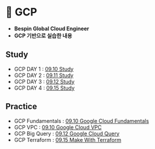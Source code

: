 # 📙 GCP
- **Bespin Global Cloud Engineer**
- **GCP 기반으로 실습한 내용**
## Study
- GCP DAY 1 : [09.10 Study](https://www.notion.so/psjrepository/DAY-41-26a3d86ddbdc802bad9cd10c625120f9)
- GCP DAY 2 : [09.11 Study](https://www.notion.so/psjrepository/DAY-42-26b3d86ddbdc80bfa73fcfd93a9b2898)
- GCP DAY 3 : [09.12 Study](https://www.notion.so/psjrepository/DAY-43-26c3d86ddbdc80249e4ece59e9f14af9)
- GCP DAY 4 : [09.15 Study](https://www.notion.so/psjrepository/DAY-44-26f3d86ddbdc807ab5ccdc90e9acc093)
## Practice
- GCP Fundamentals : [09.10 Google Cloud Fundamentals](practice/01_01_GCP.md)
- GCP VPC : [09.10 Google Cloud VPC](practice/01_02_GCP.md)
- GCP Big Query : [09.12 Google Cloud Query](practice/02_GCP.md)
- GCP Terraform : [09.15 Make With Terraform](practice/03_GCP.md)